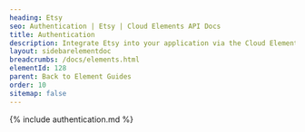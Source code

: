 ```yaml
---
heading: Etsy
seo: Authentication | Etsy | Cloud Elements API Docs
title: Authentication
description: Integrate Etsy into your application via the Cloud Elements APIs.
layout: sidebarelementdoc
breadcrumbs: /docs/elements.html
elementId: 128
parent: Back to Element Guides
order: 10
sitemap: false
---
```


{% include authentication.md %}
